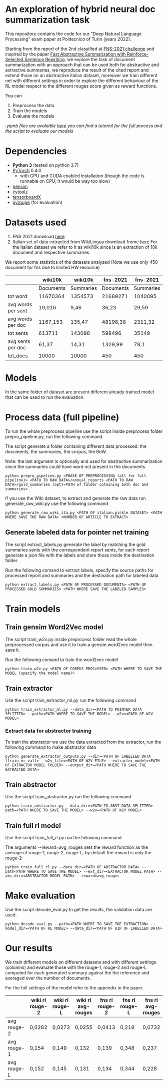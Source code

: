 # An exploration of hybrid neural doc summarization task
This repository contains the code for our "Deep Natural Language Processing" exam paper at Politecnico of Turin (years 2022).

Starting from the report of the 2nd classified at [FNS-2021 challenge](http://wp.lancs.ac.uk/cfie/fns2021/) and inspired by the paper [Fast Abstractive Summarization with Reinforce-Selected Sentence Rewriting](https://arxiv.org/abs/1805.11080), we explore the task of document summarization with an approach that can be used both for abstractive and extractive summaries, we reproduce the result of the cited report and extend those on an abstractive italian dataset, moreover we train different net with different settings in order to explore the different behaviour of the RL model respect to the different rouges score given as reward functions.

You can
1. Preprocess the data
2. Train the models
3. Evaluate the models

*.yipnb files are avalaible [here](https://drive.google.com/drive/folders/1IFG9wRRYJ_SAkOmde7L0A3_axs7eifMG?usp=sharing) you can find a tutorial for the full process and the script to evaluate our models* 

# Dependencies
- **Python 3** (tested on python 3.7)
- [PyTorch](https://github.com/pytorch/pytorch) 0.4.0
    - with GPU and CUDA enabled installation (though the code is runnable on CPU, it would be way too slow)
- [gensim](https://github.com/RaRe-Technologies/gensim)
- [cytoolz](https://github.com/pytoolz/cytoolz)
- [tensorboardX](https://github.com/lanpa/tensorboard-pytorch)
- [pyrouge](https://github.com/bheinzerling/pyrouge) (for evaluation)



# Datasets used

1. FNS 2021 donwload [here](https://drive.google.com/drive/folders/1jWEzOjuC47BkrOpM6USdHGqVDisqZefm?usp=sharing) 
2. Italian set of data extracted from WikiLingua download frome [here](https://drive.google.com/drive/folders/1KF0uJWvf1IhDXaMlqlS0jA0CIWmtC8Fd?usp=sharing)
For the italian dataset we refer to it as wiki10k since is an extraction of 10k document and respective summaries.

We report some statistics of the datasets analyzed (Note we use only 450 document for fns due to limited HW resource)

|                    | wiki10k   | wiki10k   | fns-2021  |fns-2021           |
|--------------------|-----------|-----------|-----------|-----------|
|                    | Documents | Summaries | Documents | Summaries |
| tot word           | 11670364  | 1354573   | 21689271  | 1040095   |
| avg words per sent | 19,016    | 9,46      | 36,23     | 29,59     |
| avg words per doc  | 1167,153  | 135,47    | 48198,38  | 2311,32   |
| tot sents          | 613711    | 143098    | 598496    | 35149     |
| avg sents per doc  | 61,37     | 14,31     | 1329,99   | 78,1      |
| tot_docs           | 10000     | 10000     | 450       | 450       |

# Models

In the same folder of dataset are present different already trained model that can be used to run the evaluation.


# Process data (full pipeline)
To run the whole preprocess pipeline use the script inside preprocess folder prepro_pipeline.py, run the following command.

The script generate a folder containing different data processed: the documents, the summaries, the corpus, the BoW. 

Note: the last argument is optionally and used for abstractive summarization since the summaries could have word not present in the documents.

```
python prepro_pipeline.py <PHASE OF PREPROCESSING (all for full pipeline)> <PATH TO RAW DATA>/annual_reports <PATH TO RAW DATA>/gold_summaries (opt)<PATH of folder cotaining both doc and summaries>
```
If you use the Wiki dataset, to extract and generate the raw data run generate_raw_wiki.py use the following command

```
python generate_raw_wiki_ita.py <PATH OF italian.pickle DATASET> <PATH WHERE SAVE THE RAW DATA> <NUMBER OF ARTICLE TO EXTRACT>
```
## Generate labeled data for pointer net training
The script extract_labels.py generate the label by matching the gold summaries sents with the correspondent report sents, for each report generate a json file with the labels and store those inside the destination folder.

Run the following comand to extract labels, specify the source paths for processed report and summaries and the destination path for labeled data
```
python extract_labels.py <PATH OF PROCESSED DOCUMENTS> <PATH OF PROCESSED GOLD SUMMARIES> <PATH WHERE SAVE THE LABELED SAMPLES>
```

# Train models

## Train gensim Word2Vec model
The script train_w2v.py inside preprocess folder read the whole preprocessed corpus and use it to train a gensim word2vec model then save it.

Run the following comand to train the word2vec model
```
python train_w2v.py <PATH OF CORPUS PROCeSSED> <PATH WHERE TO SAVE THE MODEL (specify the model name)>
```
## Train extractor
Use the script train_extractor_ml.py run the following command
```
python train_extractor_ml.py --data_dir=<PATH TO POINTER DATA SPLITTED> --path=<PATH WHERE TO SAVE THE MODEL> --w2v=<PATH OF W2V MODEL>
```

### Extract data for abstractor training 
To train the abstractor we use the data extracted from the extractor, run the following command to make abstractor data

```
python generate_extractor_outputs.py --dir=<PATH OF LABELLED DATA (train or val)> --w2v_file=<PATH OF W2V FILE> --extractor_model=<PATH OF EXTRACTOR MODEL FOLDER> --output_dir=<PATH WHERE TO SAVE THE EXTRACTED DATA>
```

## Train abstractor
Use the script train_abstractor.py run the following command
```
python train_abstractor.py --data_dir=<PATH TO ABST DATA SPLITTED> --path=<PATH WHERE TO SAVE THE MODEL> --w2v=<PATH OF W2V MODEL>
```

## Train full rl model
Use the script train_full_rl.py run the following command

The arguments --reward=avg_rouges sets the reward function as the average of rouge-1, rouge-2, rouge-L, by default the reward is only the rouge-2

```
python train_full_rl.py --data_dir=<PATH OF ABSTRACTOR DATA> --path<PATH WHERE TO SAVE THE MODEL> --ext_dir=<EXTRACTOR MODEL PATH> --abs_dir=<ABSTRACTOR MODEL PATH> --reward=avg_rouges       
```

# Make evaluation
Use the script decode_eval.py to get the results, the validation data are used.
```
python decode_eval.py --path=<PATH WHERE TO SAVE THE EXTRACTION> --model_dir=<PATH OF RL MODEL> --data_dir=<PATH OF DIR OF LABELLED DATA>      
```
# Our results
We train different models on different datasets and with different settings (columns) and evaluate those with the rouge-1, rouge-2 and rouge-L computed for each generated summary against the the reference and averaged over the number of documents.

For the full settings of the model refer to the appendix in the paper.

|             | wiki rl rouge-2 | wiki rl rouge-L | wiki rl avg-rouges | fns rl rouge-2 | fns rl rouge-L | fns rl avg-rouges |
|-------------|-----------------|-----------------|--------------------|----------------|----------------|-------------------|
| avg rouge-2 | 0,0282          | 0,0273          | 0,0255              | 0,0413         | 0,218          | 0,0732            |
| avg rouge-1 | 0,154           | 0,149           | 0,132               | 0,139          | 0,348          | 0,237             |
| avg rouge-L | 0,152           | 0,145           | 0,131               | 0,134          | 0,344          | 0,228             |


